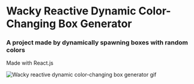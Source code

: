 # Wacky Reactive Dynamic Color-Changing Box Generator
### A project made by dynamically spawning boxes with random colors
Made with React.js

![Wacky reactive dynamic color-changing box generator gif ](/wacky.gif)

